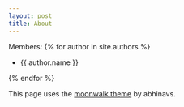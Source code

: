 ```yaml
---
layout: post
title: About
---
```


Members:
{% for author in site.authors %}

- {{ author.name }}

{% endfor %}

This page uses the [moonwalk theme](https://github.com/abhinavs/moonwalk) by abhinavs.

